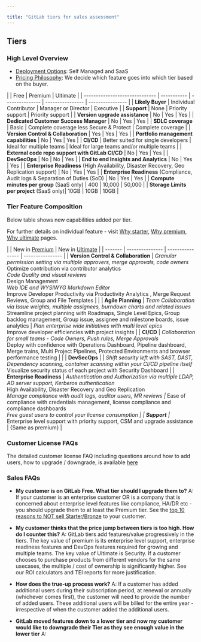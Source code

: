 ```yaml
---

title: "GitLab tiers for sales assessment"
---
```








## Tiers

### High Level Overview

- [Deployment Options](https://about.gitlab.com/features/): Self Managed and SaaS
- [Pricing Philosophy](/handbook/company/pricing/#buyer-based-tiering-clarification): We decide which feature goes into which tier based on the buyer.

|  | Free | Premium | Ultimate |
| ------------------------------  | ----------- | ---------------   | ---------------- | ---------------- |
| **Likely Buyer** | Individual Contributor | Manager or Director | Executive |
| **Support** | None | Priority support | Priority support |
| **Version upgrade assistance** | No | Yes | Yes |
| **Dedicated Customer Success Manager** | No | Yes | Yes |
| **SDLC coverage** | Basic | Complete coverage less Secure & Protect |  Complete coverage |
| **Version Control & Collaboration** | Yes | Yes | Yes |
| **Portfolio management capabilities** | No | Yes | Yes |
| **CI/CD** | Better suited for single developers | Ideal for multiple teams | Ideal for large teams and/or multiple teams |
| **External code repo support with GitLab CI/CD** | No | Yes | Yes |
| **DevSecOps** | No | No | Yes |
| **End to end Insights and Analytics** | No | Yes | Yes |
| **Enterprise Readiness** (High Availability, Disaster Recovery, Geo Replication support) | No | Yes | Yes |
| **Enterprise Readiness** (Compliance, Audit logs & Separation of Duties (SoD) | No | Yes | Yes |
| **Compute minutes per group** (SaaS only) | 400 |  10,000 |  50,000 |
| **Storage Limits per project** (SaaS only)| 10GB |  10GB |  10GB |

### Tier Feature Composition

Below table shows new capabilities added per tier.

For further details on individual feature - visit [Why starter](https://about.gitlab.com/pricing/premium/), [Why premium](https://about.gitlab.com/pricing/premium/), [Why ultimate](https://about.gitlab.com/pricing/ultimate/) pages.

|  | New in [Premium](https://about.gitlab.com/pricing/premium/) | New in [Ultimate](https://about.gitlab.com/pricing/ultimate/) |
| ------- | ---------------   | ---------------- | ---------------- |
| **Version Control & Collaboration** |  *Granular permission setting via multiple approvers, merge approvals, code owners <br>* Optimize contribution via contributor analytics <br> *Code Quality and visual reviews <br>* Design Management <br> *Web IDE and WYSIWYG Markdown Editor <br>* Improve Developer Productivity via Productivity Analytics , Merge Request Reviews, Group and File Templates | |
| **Agile Planning** | *Team Collaboration via Issue weights, multiple assignees, burndown charts and related issues <br>* Streamline project planning with Roadmaps, Single Level Epics, Group backlog management, Group issue, assignee and milestone boards, issue analytics | *Plan enterprise wide initiatives with multi level epics <br>* Improve developer efficiencies with project insights |
| **CI/CD** | *Collaboration for small teams - Code Owners, Push rules, Merge Approvals <br>* Deploy with confidence with Operations Dashboard, Pipeline dashboard, Merge trains, Multi Project Pipelines, Protected Environments and browser performance testing |  |
| **DevSecOps** | |  *Shift security left with SAST, DAST, Dependency scanning, container scanning within your CI/CD pipeline itself <br>* Visualize security status of each project with Security Dashboard |
| **Enterprise Readiness** | *Authentication and Authorization via multiple LDAP, AD server support, Kerberos authentication <br>* High Availability, Disaster Recovery and Geo Replication <br> *Manage compliance with audit logs, auditor users, MR reviews |* Ease of compliance with credentials management, license compliance and compliance dashboards <br> *Free guest users to control your license consumption |
| **Support** |* Enterprise level support with priority support, CSM and upgrade assistance | {Same as premium} |

### Customer License FAQs

The detailed customer license FAQ including questions around how to add users, how to upgrade / downgrade, is available [here](https://about.gitlab.com/pricing/licensing-faq/)

### Sales FAQs

- **My customer is on GitLab Free. What tier should I upgrade them to?**
A: If your customer is an enterprise customer OR is a company that is concerned about enterprise level features like compliance, HA/DR etc - you should upgrade them to at least the Premium tier. See the [top 10 reasons to NOT sell Starter/Bronze](https://docs.google.com/presentation/d/1pJ3qrDh7fd4UQ9njs1K4LrQG2UL2TwlWUJjPGgQrmS0/edit#slide=id.p) to your customer.

- **My customer thinks that the price jump between tiers is too high. How do I counter this?**
A: GitLab tiers add features/value progressively in the tiers. The key value of premium is its enterprise level support, enterprise readiness features and DevOps features required for growing and multiple teams. The key value of Ultimate is Security. If a customer chooses to purchase  products from different vendors for the same usecases, the multiple / cost of ownership is significantly higher. See our ROI calculators and TEI reports for more justification.

- **How does the true-up process work?**
A: If a customer has added additional users during their subscription period, at renewal or annually (whichever comes first), the customer will need to provide the number of added users. These additional users will be billed for the entire year - irrespective of when the customer added the additional users.

- **GitLab moved features down to a lower tier and now my customer would like to downgrade their Tier as they see enough value in the lower tier**
A:
